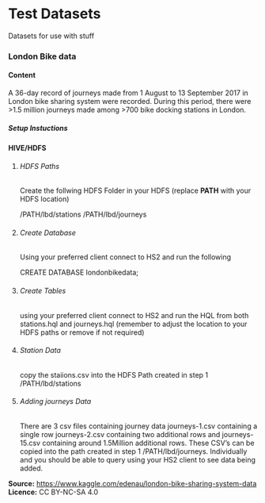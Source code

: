 # Test Datasets
Datasets for use with stuff 

### London Bike data


#### Content
A 36-day record of journeys made from 1 August to 13 September 2017 in London bike sharing system were recorded. During this period, there were >1.5 million journeys made among >700 bike docking stations in London.

##### Setup Instuctions

#### HIVE/HDFS

1. ###### HDFS Paths 
   Create the follwing HDFS Folder in your HDFS (replace **PATH** with your HDFS location) 

    /PATH/lbd/stations
    /PATH/lbd/journeys

2. ###### Create Database 
    Using your preferred client connect to HS2 and run the following 

    CREATE DATABASE londonbikedata;

3. ###### Create Tables 
    using your preferred client connect to HS2 and run the HQL from both stations.hql and    journeys.hql (remember to adjust the location to your HDFS paths or remove if not required)

4. ###### Station Data
    copy the staiions.csv into the HDFS Path created in step 1 /PATH/lbd/stations

5. ###### Adding journeys Data
    There are 3 csv files containing journey data journeys-1.csv containing a single row journeys-2.csv containing two additional rows and journeys-15.csv containing around 1.5Million additional rows. 
    These CSV’s can be copied into the path created in step 1     /PATH/lbd/journeys. Individually and you should be able to query using your HS2 client to see data being added.  


__Source:__ https://www.kaggle.com/edenau/london-bike-sharing-system-data
__Licence:__ CC BY-NC-SA 4.0

